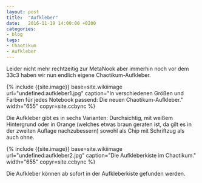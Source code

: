 ```yaml
---
layout: post
title:  "Aufkleber"
date:   2016-11-19 14:00:00 +0200
categories:
- blog
tags:
- Chaotikum
- Aufkleber
---
```

Leider nicht mehr rechtzeitig zur MetaNook aber immerhin noch vor dem 33c3 haben wir nun endlich eigene Chaotikum-Aufkleber.
<!--more-->
{% include {{site.image}} base=site.wikiimage url="undefined:aufkleber1.jpg" caption="In verschiedenen Größen und Farben für jedes Notebook passend: Die neuen Chaotikum-Aufkleber." width="655" copyr=site.ccbync %}

Die Aufkleber gibt es in sechs Varianten: Durchsichtig, mit weißem Hintergrund oder in Orange (welches etwas braun geraten ist, da gilt es in der zweiten Auflage nachzubessern) sowohl als Chip mit Schriftzug als auch ohne.

{% include {{site.image}} base=site.wikiimage url="undefined:aufkleber2.jpg" caption="Die Aufkleberkiste im Chaotikum." width="655" copyr=site.ccbync %}

Die Aufkleber können ab sofort in der Aufkleberkiste gefunden werden.
